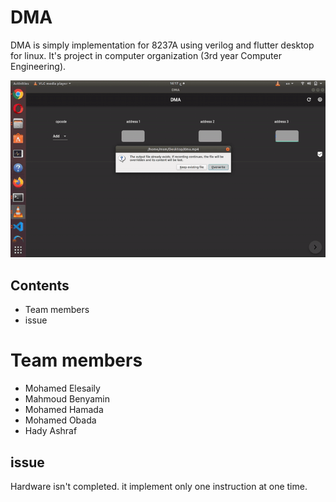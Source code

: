 # DMA
DMA is simply implementation for 8237A using verilog and flutter desktop for linux. It's project in computer organization (3rd year Computer Engineering).

![](dma.gif)

## Contents
* Team members
* issue

# Team members
* Mohamed Elesaily
* Mahmoud Benyamin
* Mohamed Hamada
* Mohamed Obada
* Hady Ashraf

## issue
Hardware isn't completed. it implement only one instruction at one time. 
